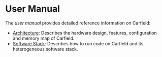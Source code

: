 # User Manual

The *user manual* provides detailed reference information on Carfield:

- [Architecture](arch/arch.md): Describes the hardware design, features, configuration and memory
  map of Carfield.
- [Software Stack](sw.md): Describes how to run code on Carfield and its heterogeneous software
  stack.
